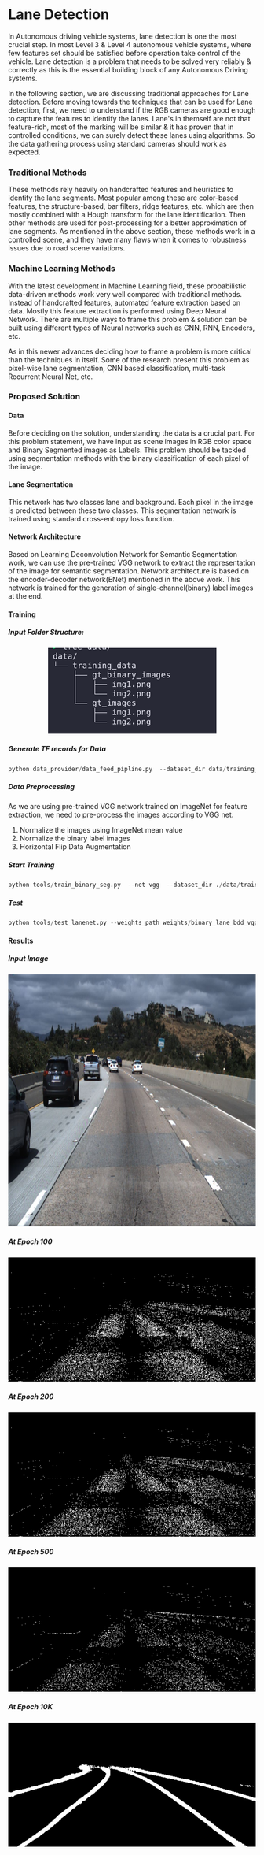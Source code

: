 
# Lane Detection 
In Autonomous driving vehicle systems,  lane detection is one the most crucial step. In most Level 3 & Level 4 autonomous vehicle systems,  where few features set should be satisfied before operation take control of the vehicle.  Lane detection is a problem that needs to be solved very reliably & correctly as this is the essential building block of any Autonomous Driving systems. 

In the following section, we are discussing traditional approaches for Lane detection. Before moving towards the techniques that can be used for Lane detection, first, we need to understand if the RGB cameras are good enough to capture the features to identify the lanes. Lane's in themself are not that feature-rich, most of the marking will be similar & it has proven that in controlled conditions, we can surely detect these lanes using algorithms. So the data gathering process using standard cameras should work as expected.

### Traditional Methods
These methods rely heavily on handcrafted features and heuristics to identify the lane segments. Most popular among these are color-based features, the structure-based, bar filters, ridge features, etc. which are then mostly combined with a Hough transform for the lane identification. Then other methods are used for post-processing for a better approximation of lane segments.
As mentioned in the above section, these methods work in a controlled scene, and they have many flaws when it comes to robustness issues due to road scene variations. 

### Machine Learning Methods
With the latest development in Machine Learning field, these probabilistic data-driven methods work very well compared with traditional methods. Instead of handcrafted features, automated feature extraction based on data. Mostly this feature extraction is performed using Deep Neural Network. There are multiple ways to frame this problem & solution can be built using different types of Neural networks such as CNN, RNN, Encoders, etc. 

As in this newer advances deciding how to frame a problem is more critical than the techniques in itself.  Some of the research present this problem as pixel-wise lane segmentation,  CNN based classification, multi-task Recurrent Neural Net, etc. 

### Proposed Solution 

#### Data

Before deciding on the solution, understanding the data is a crucial part. For this problem statement, we have input as scene images in RGB color space and Binary Segmented images as Labels. 
This problem should be tackled using segmentation methods with the binary classification of each pixel of the image.

#### Lane Segmentation 
This network has two classes lane and background. Each pixel in the image is predicted between these two classes. This segmentation network is trained using standard cross-entropy loss function.

#### Network Architecture 
Based on Learning Deconvolution Network for Semantic Segmentation work, we can use the pre-trained VGG network to extract the representation of the image for semantic segmentation. 
Network architecture is based on the encoder-decoder network(ENet) mentioned in the above work. This network is trained for the generation of single-channel(binary) label images at the end.

#### Training

##### Input Folder Structure:
<p align="center">
<img src="assets/input_dir.png">
</p>

##### Generate TF records for Data
```python
python data_provider/data_feed_pipline.py  --dataset_dir data/training_data_example/ --tfrecords_dir ./data/training_data_example/tfrecords
```
##### Data Preprocessing

As we are using pre-trained VGG network trained on ImageNet for feature extraction, we need to pre-process the images according to VGG net.
1. Normalize the images using ImageNet mean value
2. Normalize the binary label images
3. Horizontal Flip Data Augmentation

##### Start Training

```python
python tools/train_binary_seg.py  --net vgg  --dataset_dir ./data/training_data_example
```

##### Test 

```python
python tools/test_lanenet.py --weights_path weights/binary_lane_bdd_vgg/binary_lane_bdd_vgg_2019-12-04-23-00-04.ckpt-751--image_path image-path
```


#### Results

##### Input Image
<p align="center">
<img src="assets/input_image.jpg" height="512" width="512">
</p>

##### At Epoch 100
<p align="center">
<img src="assets/100epoch_binary_mask_image.png">
</p>

##### At Epoch 200
<p align="center">
<img src="assets/200epoch_binary_mask_image.png">
</p>

##### At Epoch 500
<p align="center">
<img src="assets/500epoch_binary_mask_image.png">
</p>

##### At Epoch 10K
<p align="center">
<img src="assets/10kepoch_binary_mask_image.png">
</p>
